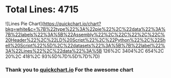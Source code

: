 # Total Lines: 4715
![Lines Pie Chart](https://quickchart.io/chart?bkg=white&c=%7B%22type%22%3A%22pie%22%2C%22data%22%3A%7B%22labels%22%3A%5B%22Assembly%22%2C%22C%22%2C%22C%20Header%22%2C%22LD%20Script%22%2C%22Python%22%2C%22Shell%20Script%22%5D%2C%22datasets%22%3A%5B%7B%22label%22%3A%22Lines%22%2C%22data%22%3A%5B     126%2C    3404%2C     654%2C      20%2C     418%2C      93%5D%7D%5D%7D%7D)  
### Thank you to [quickchart.io](https://quickchart.io) For the awesome chart
